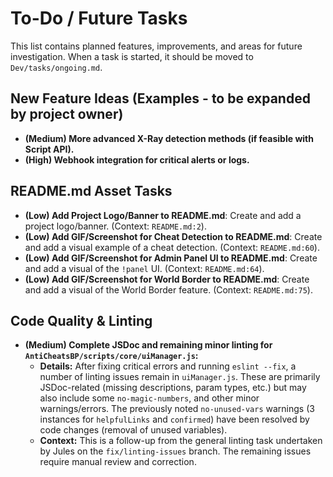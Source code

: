# To-Do / Future Tasks

This list contains planned features, improvements, and areas for future investigation. When a task is started, it should be moved to `Dev/tasks/ongoing.md`.

## New Feature Ideas (Examples - to be expanded by project owner)
- **(Medium) More advanced X-Ray detection methods (if feasible with Script API).**
- **(High) Webhook integration for critical alerts or logs.**

## README.md Asset Tasks
- **(Low) Add Project Logo/Banner to README.md**: Create and add a project logo/banner. (Context: `README.md:2`).
- **(Low) Add GIF/Screenshot for Cheat Detection to README.md**: Create and add a visual example of a cheat detection. (Context: `README.md:60`).
- **(Low) Add GIF/Screenshot for Admin Panel UI to README.md**: Create and add a visual of the `!panel` UI. (Context: `README.md:64`).
- **(Low) Add GIF/Screenshot for World Border to README.md**: Create and add a visual of the World Border feature. (Context: `README.md:75`).

## Code Quality & Linting
- **(Medium) Complete JSDoc and remaining minor linting for `AntiCheatsBP/scripts/core/uiManager.js`:**
    - **Details:** After fixing critical errors and running `eslint --fix`, a number of linting issues remain in `uiManager.js`. These are primarily JSDoc-related (missing descriptions, param types, etc.) but may also include some `no-magic-numbers`, and other minor warnings/errors. The previously noted `no-unused-vars` warnings (3 instances for `helpfulLinks` and `confirmed`) have been resolved by code changes (removal of unused variables).
    - **Context:** This is a follow-up from the general linting task undertaken by Jules on the `fix/linting-issues` branch. The remaining issues require manual review and correction.
